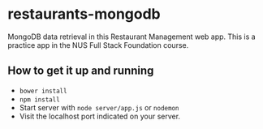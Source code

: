 # restaurants-mongodb
MongoDB data retrieval in this Restaurant Management web app.
This is a practice app in the NUS Full Stack Foundation course.

## How to get it up and running
* `bower install`
* `npm install`
* Start server with `node server/app.js` or `nodemon`
* Visit the localhost port indicated on your server.
